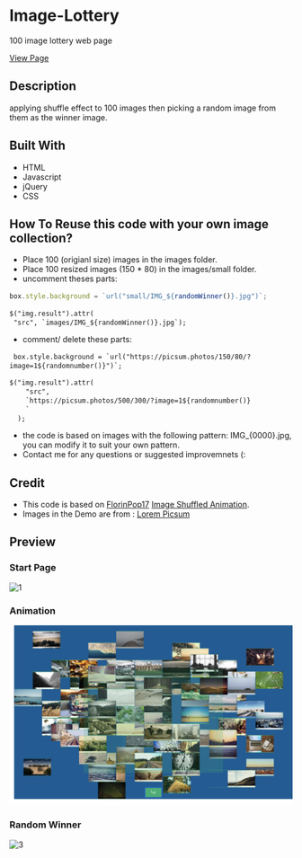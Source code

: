 # Image-Lottery
100 image lottery web page

[View Page](https://leanaalq.github.io/Image-Lottery/)

## Description
applying shuffle effect to 100 images then picking a random image from them as the winner image.

## Built With
- HTML
- Javascript
- jQuery
- CSS
## How To Reuse this code with your own image collection? 
- Place 100 (origianl size) images in the images folder.
- Place 100 resized images (150 * 80) in the images/small folder.
- uncomment theses parts: 
```javascript
box.style.background = `url("small/IMG_${randomWinner()}.jpg")`;
```
```
$("img.result").attr(
 "src", `images/IMG_${randomWinner()}.jpg`);
```
- comment/ delete these parts: 
```
 box.style.background = `url("https://picsum.photos/150/80/?image=1${randomnumber()}")`;
```
```
$("img.result").attr(
    "src",
    `https://picsum.photos/500/300/?image=1${randomnumber()}
    `
  );
```
- the code is based on images with the following pattern: IMG_{0000}.jpg, you can modify it to suit your own pattern.
- Contact me for any questions or suggested improvemnets (: 
## Credit

- This code is based on [FlorinPop17](https://github.com/florinpop17) [Image Shuffled Animation](https://codepen.io/FlorinPop17/pen/MEYrJW).
- Images in the Demo are from : [Lorem Picsum](https://picsum.photos/)
## Preview

### Start Page
![1](./assets/images/readme/1.png)
### Animation
![2](./assets/images/readme/2.png)
### Random Winner
![3](./assets/images/readme/3.png)

